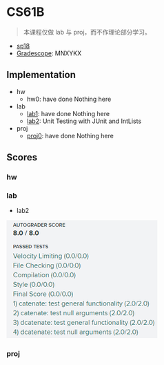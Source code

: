 # CS61B

> 本课程仅做 lab 与 proj，而不作理论部分学习。

* [sp18](https://sp18.datastructur.es/index.html)
* [Gradescope](https://gradescope.com): MNXYKX

## Implementation

* hw
    * hw0: have done Nothing here
* lab
    * [lab1](./lab1): have done Nothing here
    * [lab2](./lab2): Unit Testing with JUnit and IntLists
* proj
    * [proj0](./proj0): have done Nothing here

## Scores

### hw

### lab

* lab2

![lab2](./img/lab2.png)

### proj

